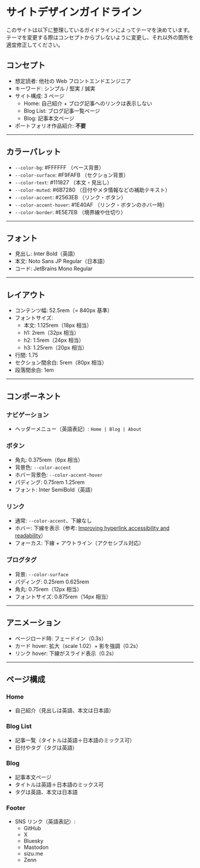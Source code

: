 # サイトデザインガイドライン

このサイトは以下に整理しているガイドラインによってテーマを決めています。テーマを変更する際はコンセプトからブレないように変更し、それ以外の箇所を適宜修正してください。

## コンセプト

- 想定読者: 他社の Web フロントエンドエンジニア
- キーワード: シンプル / 堅実 / 誠実
- サイト構成: 3 ページ
  - Home: 自己紹介 + ブログ記事へのリンクは表示しない
  - Blog List: ブログ記事一覧ページ
  - Blog: 記事本文ページ
- ポートフォリオ作品紹介: **不要**

---

## カラーパレット

- `--color-bg`: #FFFFFF （ベース背景）
- `--color-surface`: #F9FAFB （セクション背景）
- `--color-text`: #111827 （本文・見出し）
- `--color-muted`: #6B7280 （日付やメタ情報などの補助テキスト）
- `--color-accent`: #2563EB （リンク・ボタン）
- `--color-accent-hover`: #1E40AF （リンク・ボタンのホバー時）
- `--color-border`: #E5E7EB （境界線や仕切り）

---

## フォント

- 見出し: Inter Bold（英語）
- 本文: Noto Sans JP Regular（日本語）
- コード: JetBrains Mono Regular

---

## レイアウト

- コンテンツ幅: 52.5rem（= 840px 基準）
- フォントサイズ:
  - 本文: 1.125rem（18px 相当）
  - h1: 2rem（32px 相当）
  - h2: 1.5rem（24px 相当）
  - h3: 1.25rem（20px 相当）
- 行間: 1.75
- セクション間余白: 5rem（80px 相当）
- 段落間余白: 1em

---

## コンポーネント

### ナビゲーション

- ヘッダーメニュー（英語表記）: `Home | Blog | About`

### ボタン

- 角丸: 0.375rem（6px 相当）
- 背景色: `--color-accent`
- ホバー背景色: `--color-accent-hover`
- パディング: 0.75rem 1.25rem
- フォント: Inter SemiBold（英語）

### リンク

- 通常: `--color-accent`、下線なし
- ホバー: 下線を表示（参考: [Improving hyperlink accessibility and readability](https://uxdesign.cc/improving-hyperlink-accessibility-and-readability-7f14ba4cb6c2)）
- フォーカス: 下線 + アウトライン（アクセシブル対応）

### ブログタグ

- 背景: `--color-surface`
- パディング: 0.25rem 0.625rem
- 角丸: 0.75rem（12px 相当）
- フォントサイズ: 0.875rem（14px 相当）

---

## アニメーション

- ページロード時: フェードイン（0.3s）
- カード hover: 拡大（scale 1.02）+ 影を強調（0.2s）
- リンク hover: 下線がスライド表示（0.2s）

---

## ページ構成

### Home

- 自己紹介（見出しは英語、本文は日本語）

### Blog List

- 記事一覧（タイトルは英語＋日本語のミックス可）
- 日付やタグ（タグは英語）

### Blog

- 記事本文ページ
- タイトルは英語＋日本語のミックス可
- タグは英語、本文は日本語

### Footer

- SNS リンク（英語表記）:
  - GitHub
  - X
  - Bluesky
  - Mastodon
  - sizu.me
  - Zenn

